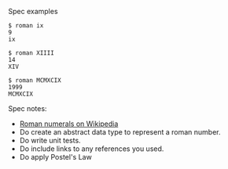 Spec examples

```
$ roman ix
9
ix

$ roman XIIII
14
XIV

$ roman MCMXCIX
1999
MCMXCIX
```

Spec notes:

* [Roman numerals on Wikipedia](https://en.wikipedia.org/wiki/Roman_numerals)
* Do create an abstract data type to represent a roman number.
* Do write unit tests.
* Do include links to any references you used.
* Do apply Postel's Law

